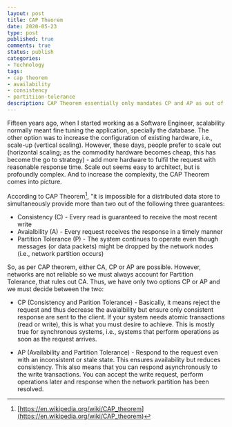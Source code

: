 ```yaml
---
layout: post
title: CAP Theorem
date: 2020-05-23
type: post
published: true
comments: true
status: publish
categories:
- Technology
tags:
- cap theorem
- availability
- consistency
- partitiion-tolerance
description: CAP Theorem essentially only mandates CP and AP as out of C, A and P, we always need to account for P. What are these C, A and P? 
---
```


Fifteen years ago, when I started working as a Software Engineer, scalability normally meant fine tuning the application, specially the database. The other option was to increase the configuration of existing hardware, i.e., scale-up (vertical scaling).  However, these days, people prefer to scale out (horizontal scaling; as the commodity hardware becomes cheap, this has become the go to strategy) - add more hardware to fulfil the request with reasonable response time. Scale out seems easy to architect, but is profoundly complex. And to increase the complexity, the CAP Theorem comes into picture. 

According to CAP Theorem[^fn1], "it is impossible for a distributed data store to simultaneously provide more than two out of the following three guarantees:

 * Consistency (C) - Every read is guaranteed to receive the most recent write
 * Avaialbility (A) - Every request receives the response in a timely manner
 * Partition Tolerance (P)  - The system continues to operate even though messages (or data packets) might be dropped by the network nodes (i.e., network partition occurs)
 
 So, as per CAP theorem, either CA, CP or AP are possible. However, networks are not reliable so we must always account for Partition Tolerance, that rules out CA. Thus, we have only two options CP or AP and we must decide between the two:
 
 * CP (Consistency and Parition Tolerance) - Basically, it means  reject the request and thus decrease the avaialbility but ensure only consistent response are sent to the client. If your system needs atomic transactions (read or write), this is what you must desire to achieve. This is mostly true for synchronous systems, i.e., systems that perform operations as soon as the request arrives. 
 
 
 * AP (Availability and Partition Tolerance) - Respond to the request even with an inconsistent or stale state. This ensures availability but reduces consistency. This also means that you can respond asynchronously to the write transactions. You can accept the write request, perform operations later and response when the network partition has been resolved. 
 
 
 [^fn1]: [https://en.wikipedia.org/wiki/CAP_theorem](https://en.wikipedia.org/wiki/CAP_theorem)

